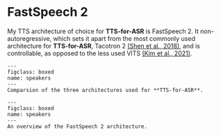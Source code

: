 # FastSpeech 2

My TTS architecture of choice for **TTS-for-ASR** is FastSpeech 2. It non-autoregressive, which sets it apart from the most commonly used architecture for **TTS-for-ASR**, Tacotron 2 [(Shen et al., 2018)](references.html#shen2018tacotron2), and is controllable, as opposed to the less used VITS [(Kim et al., 2021)](references.html#kim2021vits).

```{figure} ../figures/ttscomparison.svg
---
figclass: boxed
name: speakers
---
Comparsion of the three architectures used for **TTS-for-ASR**.
```

```{figure} ../figures/fastspeech2base.svg
---
figclass: boxed
name: speakers
---
An overview of the FastSpeech 2 architecture.
```